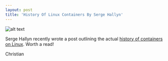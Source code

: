 ```yaml
---
layout: post
title: 'History Of Linux Containers By Serge Hallyn'
---
```


![alt text](https://linuxcontainers.org/static/img/containers.png)

Serge Hallyn recently wrote a post outlining the actual [history of containers
on Linux](https://s3hh.wordpress.com/2018/03/22/history-of-containers). Worth
a read!

Christian
